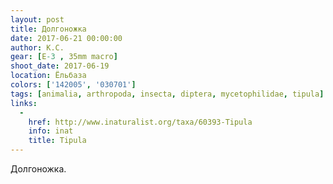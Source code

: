 ```yaml
---
layout: post
title: Долгоножка
date: 2017-06-21 00:00:00
author: К.С.
gear: [E-3 , 35mm macro]
shoot_date: 2017-06-19
location: Ёльбаза
colors: ['142005', '030701']
tags: [animalia, arthropoda, insecta, diptera, mycetophilidae, tipula]
links:
  -
    href: http://www.inaturalist.org/taxa/60393-Tipula
    info: inat
    title: Tipula
---
```

Долгоножка.
